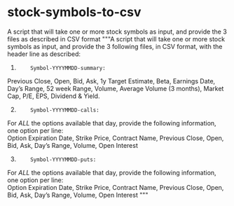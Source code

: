 # stock-symbols-to-csv
A script that will take one or more stock symbols as input, and provide the 3 files as described in  CSV format
"""A script that will take one or more stock symbols as input, and provide the 3 following files, in CSV format, 
with the header line as described:
 
1)         Symbol-YYYYMMDD-summary:                
Previous Close, Open, Bid, Ask, 1y Target Estimate, Beta, Earnings Date, Day’s Range, 52 week Range, Volume, Average Volume 
(3 months), Market Cap, P/E, EPS, Dividend & Yield.
 
2)         Symbol-YYYYMMDD-calls:                        
For *ALL* the options available that day, provide the following information, one option per line:  
Option Expiration Date, Strike Price, Contract Name, Previous Close, Open, Bid, Ask, Day’s Range, Volume, Open Interest
 
3)         Symbol-YYYYMMDD-puts:             
For *ALL* the options available that day, provide the following information, one option per line:  
Option Expiration Date, Strike Price, Contract Name, Previous Close, Open, Bid, Ask, Day’s Range, Volume, Open Interest
"""
